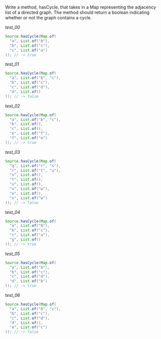 Write a method, hasCycle, that takes in a Map representing the adjacency list of a directed graph. The method should return a boolean indicating whether or not the graph contains a cycle.

_test_00_

```java
Source.hasCycle(Map.of(
  "a", List.of("b"),
  "b", List.of("c"),
  "c", List.of("a")
)); // -> true
```

_test_01_

```java
Source.hasCycle(Map.of(
  "a", List.of("b", "c"),
  "b", List.of("c"),
  "c", List.of("d"),
  "d", List.of()
)); // -> false
```

_test_02_

```java
Source.hasCycle(Map.of(
  "a", List.of("b", "c"),
  "b", List.of(),
  "c", List.of(),
  "e", List.of("f"),
  "f", List.of("e")
)); // -> true
```

_test_03_

```java
Source.hasCycle(Map.of(
  "q", List.of("r", "s"),
  "r", List.of("t", "u"),
  "s", List.of(),
  "t", List.of(),
  "u", List.of(),
  "v", List.of("w"),
  "w", List.of(),
  "x", List.of("w")
)); // -> false
```

_test_04_

```java
Source.hasCycle(Map.of(
  "a", List.of("b"),
  "b", List.of("c"),
  "c", List.of("a"),
  "g", List.of()
)); // -> true
```

_test_05_

```java
Source.hasCycle(Map.of(
  "a", List.of("b"),
  "b", List.of("c"),
  "c", List.of("d"),
  "d", List.of("b")
)); // -> true
```

_test_06_

```java
Source.hasCycle(Map.of(
  "a", List.of("b", "c"),
  "b", List.of("c"),
  "c", List.of("d"),
  "d", List.of(),
  "e", List.of("c")
)); // -> false
```
